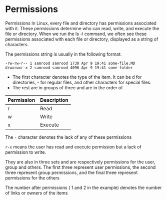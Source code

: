 # Permissions

Permissions
In Linux, every file and directory has permissions associated with it. These permissions determine who can read, write, and execute the file or directory. When we run the ls -l command, we often see these permissions associated with each file or directory, displayed as a string of characters.

The permissions string is usually in the following format:

```
-rw-rw-r-- 1 samrood samrood 1730 Apr 9 19:41 some-file.MD
drwxrwxr-x 2 samrood samrood 4096 Apr 9 19:41 some-folder
```

- The first character denotes the type of the item. It can be d for directories, - for regular files, and other characters for special files.
- The rest are in groups of three and are in the order of

| Permission | Description |
| ---------- | ----------- |
| r          | Read        |
| w          | Write       |
| x          | Execute     |

The `-` character denotes the lack of any of these permissions

`r-x` means the user has read and execute permission but a lack of permission to write.

They are also in three sets and are respectively permissions for the user, group and others.
The first three represent user permissions,
the second three represent group permissions,
and the final three represent permissions for the others

The number after permissions ( 1 and 2 in the example) denotes the number of
links or owners of the items
